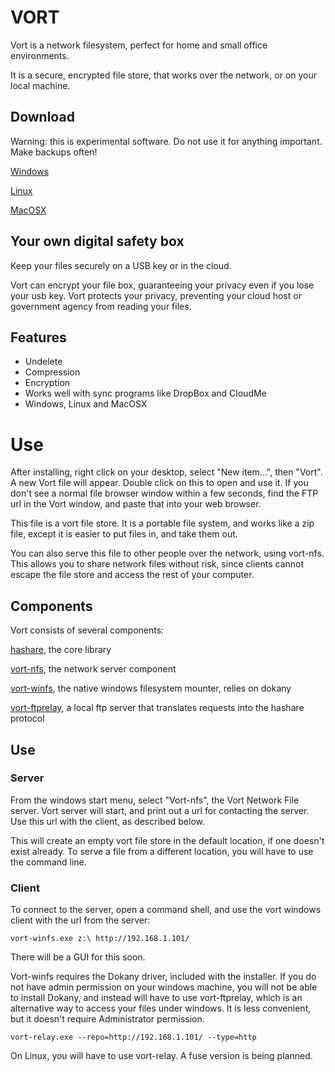 # VORT

Vort is a network filesystem, perfect for home and small office environments.

It is a secure, encrypted file store, that works over the network, or on your local machine.

## Download

Warning:  this is experimental software.  Do not use it for anything important.  Make backups often!

[Windows](https://github.com/donomii/vort/releases/latest)

[Linux](https://github.com/donomii/vort/releases/latest)

[MacOSX](https://github.com/donomii/vort/releases/latest)

## Your own digital safety box

Keep your files securely on a USB key or in the cloud. 

Vort can encrypt your file box, guaranteeing your privacy even if you lose your usb key.  Vort protects your privacy, preventing your cloud host or government agency from reading your files.

## Features

* Undelete
* Compression
* Encryption
* Works well with sync programs like DropBox and CloudMe
* Windows, Linux and MacOSX

# Use

After installing, right click on your desktop, select "New item...", then "Vort".  A new Vort file will appear.  Double click on this to open and use it.  If you don't see a normal file browser window within a few seconds, find the FTP url in the Vort window, and paste that into your web browser.

This file is a vort file store.  It is a portable file system, and works like a zip file, except it is easier to put files in, and take them out.

You can also serve this file to other people over the network, using vort-nfs.  This allows you to share network files without risk, since clients cannot escape the file store and access the rest of your computer.

## Components

Vort consists of several components:

[hashare](https://github.com/donomii/hashare), the core library

[vort-nfs](https://github.com/donomii/vort-nfs), the network server component

[vort-winfs](https://github.com/donomii/vort-winfs), the native windows filesystem mounter, relies on dokany

[vort-ftprelay](https://github.com/donomii/vort-ftprelay), a local ftp server that translates requests into the hashare protocol


## Use

### Server

From the windows start menu, select "Vort-nfs", the Vort Network File server.  Vort server will start, and print out a url for contacting the server.  Use this url with the client, as described below.

This will create an empty vort file store in the default location, if one doesn't exist already.  To serve a file from a different location, you will have to use the command line.

### Client

To connect to the server, open a command shell, and use the vort windows client with the url from the server:

    vort-winfs.exe z:\ http://192.168.1.101/

There will be a GUI for this soon.

Vort-winfs requires the Dokany driver, included with the installer.  If you do not have admin permission on your windows machine, you will not be able to install Dokany, and instead will have to use vort-ftprelay, which is an alternative way to access your files under windows.  It is less convenient, but it doesn't require Administrator permission.

    vort-relay.exe --repo=http://192.168.1.101/ --type=http

On Linux, you will have to use vort-relay.  A fuse version is being planned.


